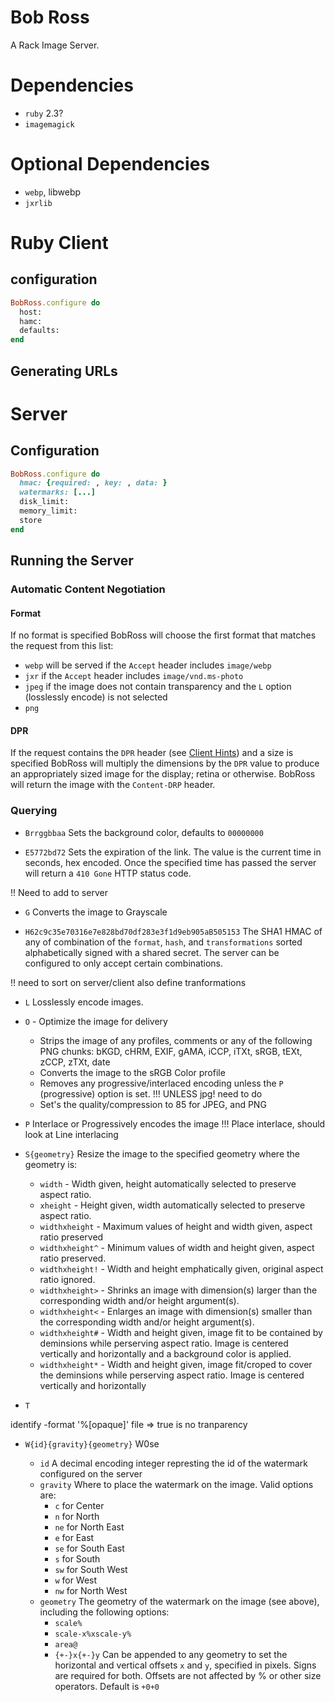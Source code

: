 # Bob Ross

A Rack Image Server.

# Dependencies

 - `ruby` 2.3?
 - `imagemagick`

# Optional Dependencies

 - `webp`, libwebp
 - `jxrlib`

# Ruby Client

## configuration

```ruby
BobRoss.configure do
  host:
  hamc:
  defaults:
end
```

## Generating URLs

# Server

## Configuration

```ruby
BobRoss.configure do
  hmac: {required: , key: , data: }
  watermarks: [...]
  disk_limit:
  memory_limit:
  store
end
```

## Running the Server

### Automatic Content Negotiation

#### Format

If no format is specified BobRoss will choose the first format that matches the request from this list:

 - `webp` will be served if the `Accept` header includes `image/webp`
 - `jxr` if the `Accept` header includes `image/vnd.ms-photo`
 - `jpeg` if the image does not contain transparency and the `L` option
   (losslessly encode) is not selected
 - `png`

#### DPR

If the request contains the `DPR` header (see [Client Hints](http://caniuse.com/#feat=client-hints-dpr-width-viewport)) and a size is specified BobRoss will multiply the dimensions by the `DPR` value to produce an appropriately sized image for the display; retina or otherwise. BobRoss will return the image with the `Content-DRP` header.

### Querying

* `Brrggbbaa` Sets the background color, defaults to `00000000`

* `E5772bd72` Sets the expiration of the link. The value is the current time in
  seconds, hex encoded. Once the specified time has passed the server will
  return a `410 Gone` HTTP status code.

!! Need to add to server

* `G` Converts the image to Grayscale

* `H62c9c35e70316e7e828bd70df283e3f1d9eb905aB505153` The SHA1 HMAC of any
  of combination of the `format`, `hash`, and `transformations` sorted
  alphabetically signed with a shared secret. The server can be configured
  to only accept certain combinations.

!! need to sort on server/client also define tranformations

* `L` Losslessly encode images.

* `O` - Optimize the image for delivery
  * Strips the image of any profiles, comments or any of the following PNG
    chunks: bKGD, cHRM, EXIF, gAMA, iCCP, iTXt, sRGB, tEXt, zCCP, zTXt, date
  * Converts the image to the sRGB Color profile
  * Removes any progressive/interlaced encoding unless the `P` (progressive)
    option is set.
    !!! UNLESS jpg! need to do
  * Set's the quality/compression to 85 for JPEG, and PNG

* `P` Interlace or Progressively encodes the image
  !!! Place interlace, should look at Line interlacing

* `S{geometry}` Resize the image to the specified geometry where the geometry is:

    - `width` - Width given, height automatically selected to preserve aspect
      ratio.
    - `xheight` - Height given, width automatically selected to preserve aspect
      ratio.
    - `widthxheight` - Maximum values of height and width given, aspect ratio
      preserved
    - `widthxheight^` - Minimum values of width and height given, aspect ratio
      preserved.
    - `widthxheight!` - Width and height emphatically given, original aspect
      ratio ignored.
    - `widthxheight>` - Shrinks an image with dimension(s) larger than the
      corresponding width and/or height argument(s).
    - `widthxheight<` - Enlarges an image with dimension(s) smaller than the
      corresponding width and/or height argument(s).
    - `widthxheight#` - Width and height given, image fit to be contained by
      deminsions while perserving aspect ratio. Image is centered vertically
      and horizontally and a background color is applied.
    - `widthxheight*` - Width and height given, image fit/croped to cover the
      deminsions while perserving aspect ratio. Image is centered vertically
      and horizontally

* `T`

identify -format '%[opaque]' file => true is no tranparency

* `W{id}{gravity}{geometry}` W0se

  - `id` A decimal encoding integer represting the id of the watermark
    configured on the server
  - `gravity` Where to place the watermark on the image. Valid options are:
      * `c` for Center
      * `n` for North
      * `ne` for North East
      * `e` for East
      * `se` for South East
      * `s` for South
      * `sw` for South West
      * `w` for West
      * `nw` for North West
  - `geometry` The geometry of the watermark on the image (see above),
    including the following options:
      * `scale%`
      * `scale-x%xscale-y%`
      * `area@`
      * `{+-}x{+-}y` Can be appended to any geometry to set the horizontal
        and vertical offsets `x` and `y`, specified in pixels. Signs are
        required for both. Offsets are not affected by % or other size
        operators. Default is `+0+0`
